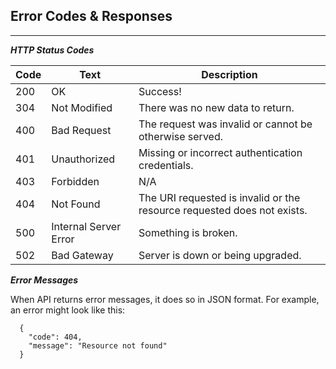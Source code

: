 ## Error Codes & Responses

---

***HTTP Status Codes***

Code | Text | Description
--- | --- | ---
200 | OK | Success!
304 | Not Modified | There was no new data to return.
400 | Bad Request | The request was invalid or cannot be otherwise served.
401 | Unauthorized | Missing or incorrect authentication credentials.
403 | Forbidden | N/A
404 | Not Found | The URI requested is invalid or the resource requested does not exists.
500 | Internal Server Error | Something is broken.
502 | Bad Gateway | Server is down or being upgraded.

***Error Messages***

When API returns error messages, it does so in JSON format. For example, an error might look like this:
```
  {
    "code": 404,
    "message": "Resource not found"
  }
```
